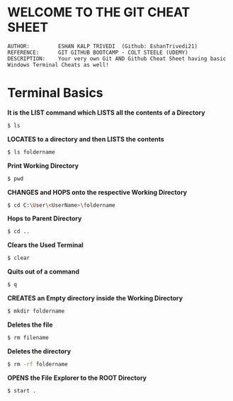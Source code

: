 # WELCOME TO THE GIT CHEAT SHEET 

    AUTHOR:         ESHAN KALP TRIVEDI  (Github: EshanTrivedi21)
    REFERENCE:      GIT GITHUB BOOTCAMP - COLT STEELE (UDEMY)
    DESCRIPTION:    Your very own Git AND Github Cheat Sheet having basic Windows Terminal Cheats as well!


# Terminal Basics

**It is the LIST command which LISTS all the contents of a Directory**
``` bash 
$ ls
```

**LOCATES to a directory and then LISTS the contents**
``` bash 
$ ls foldername
```

**Print Working Directory**
```bash
$ pwd
```

**CHANGES and HOPS onto the respective Working Directory**
```bash
$ cd C:\User\<UserName>\foldername
```

**Hops to Parent Directory**
```bash
$ cd ..
```

**Clears the Used Terminal**
```bash
$ clear
```

**Quits out of a command**
```bash
$ q
```

**CREATES an Empty directory inside the Working Directory**
```bash
$ mkdir foldername
```

**Deletes the file**
```bash
$ rm filename
```
**Deletes the directory**
```bash
$ rm -rf foldername
```
**OPENS the File Explorer to the ROOT Directory**
```bash
$ start .
```


